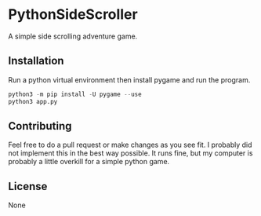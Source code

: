 # PythonSideScroller
A simple side scrolling adventure game.

## Installation
Run a python virtual environment then install pygame and run the program.
```python
python3 -m pip install -U pygame --use
python3 app.py
```

## Contributing
Feel free to do a pull request or make changes as you see fit. I probably did not implement this in the best way possible. It runs fine, but my computer is probably a little overkill for a simple python game.

## License
None
